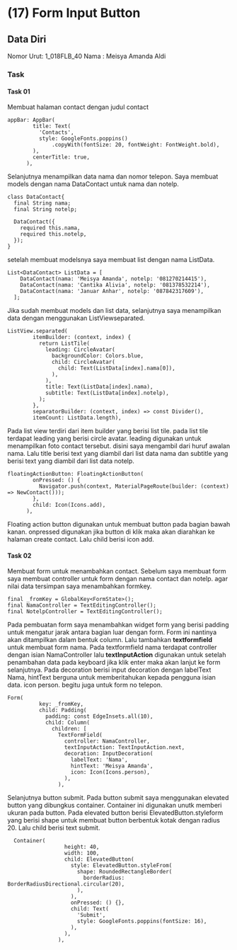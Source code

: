 # (17) Form Input Button
## Data Diri

Nomor Urut: 1_018FLB_40
Nama : Meisya Amanda Aldi

### Task

#### Task 01
Membuat halaman contact dengan judul contact
```
appBar: AppBar(
        title: Text(
          'Contacts',
          style: GoogleFonts.poppins()
              .copyWith(fontSize: 20, fontWeight: FontWeight.bold),
        ),
        centerTitle: true,
      ),
```
Selanjutnya menampilkan data nama dan nomor telepon.
Saya membuat models dengan nama DataContact untuk nama dan notelp.
```
class DataContact{
  final String nama;
  final String notelp;

  DataContact({
    required this.nama,
    required this.notelp,
  });
}
```
setelah membuat modelsnya saya membuat list dengan nama ListData. 
```
List<DataContact> ListData = [
    DataContact(nama: 'Meisya Amanda', notelp: '081270214415'),
    DataContact(nama: 'Cantika Alivia', notelp: '081378532214'),
    DataContact(nama: 'Januar Anhar', notelp: '087842317609'),
  ];
```
Jika sudah membuat models dan list data, selanjutnya saya menampilkan data dengan menggunakan ListViewseparated.
```
ListView.separated(
        itemBuilder: (context, index) {
          return ListTile(
            leading: CircleAvatar(
              backgroundColor: Colors.blue,
              child: CircleAvatar(
                child: Text(ListData[index].nama[0]),
              ),
            ),
            title: Text(ListData[index].nama),
            subtitle: Text(ListData[index].notelp),
          );
        },
        separatorBuilder: (context, index) => const Divider(), 
        itemCount: ListData.length),
```
Pada list view terdiri dari item builder yang berisi list tile. pada list tile terdapat leading yang berisi circle avatar. leading digunakan untuk menampilkan foto contact tersebut. disini saya mengambil dari huruf awalan nama. Lalu title berisi text yang diambil dari list data nama dan subtitle yang berisi text yang diambil dari list data notelp.
```
floatingActionButton: FloatingActionButton(
        onPressed: () {
          Navigator.push(context, MaterialPageRoute(builder: (context) => NewContact()));
        },
        child: Icon(Icons.add),
      ),
```
Floating action button digunakan untuk membuat button pada bagian bawah kanan. onpressed digunakan jika button di klik maka akan diarahkan ke halaman create contact. Lalu child berisi icon add.

#### Task 02
Membuat form untuk menambahkan contact.
Sebelum saya membuat form saya membuat controller untuk form dengan nama contact dan notelp. agar nilai data tersimpan saya menambahkan formkey.
```
final _fromKey = GlobalKey<FormState>();
final NamaController = TextEditingController();
final NotelpController = TextEditingController();
```
Pada pembuatan form saya menambahkan widget form yang berisi padding untuk mengatur jarak antara bagian luar dengan form. 
Form ini nantinya akan ditampilkan dalam bentuk column. Lalu tambahkan **textformfield** untuk membuat form nama. Pada textformfield nama terdapat controller dengan isian NamaController lalu **textInputAction** digunakan untuk setelah penambahan data pada keyboard jika klik enter maka akan lanjut ke form selanjutnya.
Pada decoration berisi input decoration dengan labelText Nama, hintText berguna untuk memberitahukan kepada pengguna isian data. icon person. begitu juga untuk form no telepon.
```
Form(
          key: _fromKey,
          child: Padding(
            padding: const EdgeInsets.all(10),
            child: Column(
              children: [
                TextFormField(
                  controller: NamaController,
                  textInputAction: TextInputAction.next,
                  decoration: InputDecoration(
                    labelText: 'Nama',
                    hintText: 'Meisya Amanda',
                    icon: Icon(Icons.person),
                  ),
                ),
```
Selanjutnya button submit. Pada button submit saya menggunakan elevated button yang dibungkus container. Container ini digunakan unutk memberi ukuran pada button. 
Pada elevated button berisi ElevatedButton.styleform yang berisi shape untuk membuat button berbentuk kotak dengan radius 20.
Lalu child berisi text submit.
```
  Container(
                  height: 40,
                  width: 100,
                  child: ElevatedButton(
                    style: ElevatedButton.styleFrom(
                      shape: RoundedRectangleBorder(
                        borderRadius: BorderRadiusDirectional.circular(20),
                      ),
                    ),
                    onPressed: () {},
                    child: Text(
                      'Submit',
                      style: GoogleFonts.poppins(fontSize: 16),
                    ),
                  ),
                ),
```